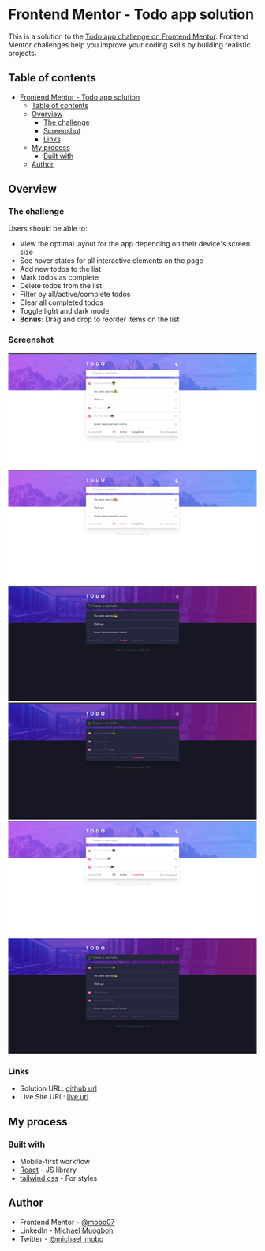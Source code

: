 # Frontend Mentor - Todo app solution

This is a solution to the [Todo app challenge on Frontend Mentor](https://www.frontendmentor.io/challenges/todo-app-Su1_KokOW). Frontend Mentor challenges help you improve your coding skills by building realistic projects. 

## Table of contents

- [Frontend Mentor - Todo app solution](#frontend-mentor---todo-app-solution)
  - [Table of contents](#table-of-contents)
  - [Overview](#overview)
    - [The challenge](#the-challenge)
    - [Screenshot](#screenshot)
    - [Links](#links)
  - [My process](#my-process)
    - [Built with](#built-with)
  - [Author](#author)

## Overview

### The challenge

Users should be able to:

- View the optimal layout for the app depending on their device's screen size
- See hover states for all interactive elements on the page
- Add new todos to the list
- Mark todos as complete
- Delete todos from the list
- Filter by all/active/complete todos
- Clear all completed todos
- Toggle light and dark mode
- **Bonus**: Drag and drop to reorder items on the list

### Screenshot

![](./Screenshots/Screenshot%20(2).png)
![](./Screenshots/Screenshot%20(3).png)
![](./Screenshots/Screenshot%20(4).png)
![](./Screenshots/Screenshot%20(5).png)
![](./Screenshots/Screenshot%20(6).png)
![](./Screenshots/Screenshot%20(7).png)

### Links

- Solution URL: [github url](https://github.com/mobo07/react-todo-app)
- Live Site URL: [live url](https://react-todo-app-mobo07.vercel.app)

## My process

### Built with

- Mobile-first workflow
- [React](https://reactjs.org/) - JS library
- [tailwind css](https://tailwindcss.com/) - For styles

## Author
- Frontend Mentor - [@mobo07](https://www.frontendmentor.io/profile/mobo07)
- LinkedIn - [Michael Muogboh](https://www.linkedin.com/in/michael-muogboh-325450236/)
- Twitter - [@michael_mobo](https://twitter.com/michael_mobo)

